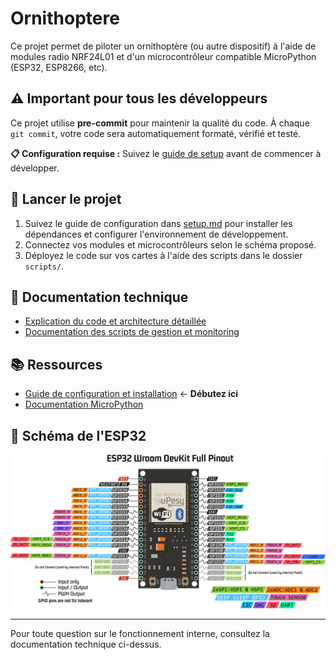 # Ornithoptere

Ce projet permet de piloter un ornithoptère (ou autre dispositif) à l'aide de modules radio NRF24L01 et d'un microcontrôleur compatible MicroPython (ESP32, ESP8266, etc).

## ⚠️ **Important pour tous les développeurs**

Ce projet utilise **pre-commit** pour maintenir la qualité du code. À chaque `git commit`, votre code sera automatiquement formaté, vérifié et testé.

**📋 Configuration requise :** Suivez le [guide de setup](./docs/setup.md) avant de commencer à développer.

## 🚀 Lancer le projet

1. Suivez le guide de configuration dans [setup.md](./docs/setup.md) pour installer les dépendances et configurer l'environnement de développement.
2. Connectez vos modules et microcontrôleurs selon le schéma proposé.
3. Déployez le code sur vos cartes à l'aide des scripts dans le dossier `scripts/`.

## 📄 Documentation technique

- [Explication du code et architecture détaillée](./docs/code_explanation.md)
- [Documentation des scripts de gestion et monitoring](./docs/scripts.md)

## 📚 Ressources

- [Guide de configuration et installation](./docs/setup.md) ← **Débutez ici**
- [Documentation MicroPython](https://docs.micropython.org/en/latest/reference/repl.html)

## 🔌 Schéma de l'ESP32

![Pinout diagram](./docs/pinout.png)

---

Pour toute question sur le fonctionnement interne, consultez la documentation technique ci-dessus.
